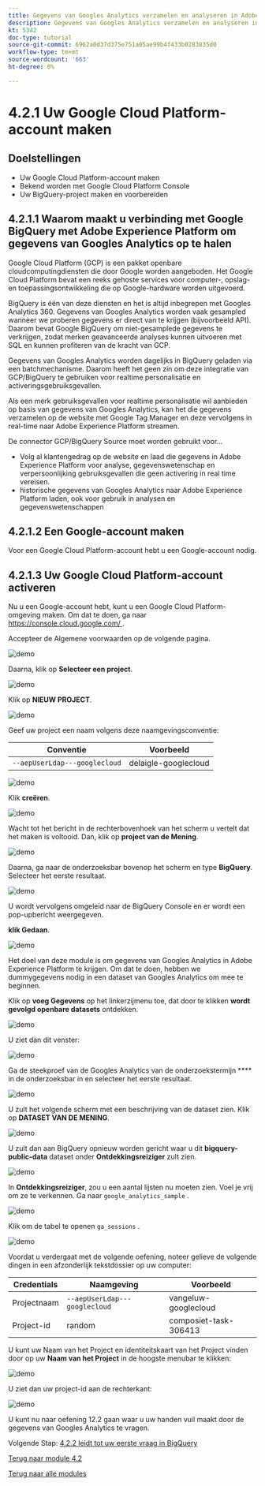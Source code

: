 ```yaml
---
title: Gegevens van Googles Analytics verzamelen en analyseren in Adobe Experience Platform met de BigQuery Source-connector - Maak uw Google Cloud Platform-account
description: Gegevens van Googles Analytics verzamelen en analyseren in Adobe Experience Platform met de BigQuery Source-connector - Maak uw Google Cloud Platform-account
kt: 5342
doc-type: tutorial
source-git-commit: 6962a0d37d375e751a05ae99b4f433b0283835d0
workflow-type: tm+mt
source-wordcount: '663'
ht-degree: 0%

---
```


# 4.2.1 Uw Google Cloud Platform-account maken

## Doelstellingen

- Uw Google Cloud Platform-account maken
- Bekend worden met Google Cloud Platform Console
- Uw BigQuery-project maken en voorbereiden

## 4.2.1.1 Waarom maakt u verbinding met Google BigQuery met Adobe Experience Platform om gegevens van Googles Analytics op te halen

Google Cloud Platform (GCP) is een pakket openbare cloudcomputingdiensten die door Google worden aangeboden. Het Google Cloud Platform bevat een reeks gehoste services voor computer-, opslag- en toepassingsontwikkeling die op Google-hardware worden uitgevoerd.

BigQuery is één van deze diensten en het is altijd inbegrepen met Googles Analytics 360. Gegevens van Googles Analytics worden vaak gesampled wanneer we proberen gegevens er direct van te krijgen (bijvoorbeeld API). Daarom bevat Google BigQuery om niet-gesamplede gegevens te verkrijgen, zodat merken geavanceerde analyses kunnen uitvoeren met SQL en kunnen profiteren van de kracht van GCP.

Gegevens van Googles Analytics worden dagelijks in BigQuery geladen via een batchmechanisme. Daarom heeft het geen zin om deze integratie van GCP/BigQuery te gebruiken voor realtime personalisatie en activeringsgebruiksgevallen.

Als een merk gebruiksgevallen voor realtime personalisatie wil aanbieden op basis van gegevens van Googles Analytics, kan het die gegevens verzamelen op de website met Google Tag Manager en deze vervolgens in real-time naar Adobe Experience Platform streamen.

De connector GCP/BigQuery Source moet worden gebruikt voor...

- Volg al klantengedrag op de website en laad die gegevens in Adobe Experience Platform voor analyse, gegevenswetenschap en verpersoonlijking gebruiksgevallen die geen activering in real time vereisen.
- historische gegevens van Googles Analytics naar Adobe Experience Platform laden, ook voor gebruik in analysen en gegevenswetenschappen

## 4.2.1.2 Een Google-account maken

Voor een Google Cloud Platform-account hebt u een Google-account nodig.

## 4.2.1.3 Uw Google Cloud Platform-account activeren

Nu u een Google-account hebt, kunt u een Google Cloud Platform-omgeving maken. Om dat te doen, ga naar [ https://console.cloud.google.com/ ](https://console.cloud.google.com/).

Accepteer de Algemene voorwaarden op de volgende pagina.

![ demo ](./images/ex1/1.png)

Daarna, klik op **Selecteer een project**.

![ demo ](./images/ex1/2.png)

Klik op **NIEUW PROJECT**.

![ demo ](./images/ex1/createproject.png)

Geef uw project een naam volgens deze naamgevingsconventie:

| Conventie | Voorbeeld |
| ----------------- |-------------| 
| `--aepUserLdap---googlecloud` | delaigle-googlecloud |

![ demo ](./images/ex1/3.png)

Klik **creëren**.

![ demo ](./images/ex1/3-1.png)

Wacht tot het bericht in de rechterbovenhoek van het scherm u vertelt dat het maken is voltooid. Dan, klik op **project van de Mening**.

![ demo ](./images/ex1/4.png)

Daarna, ga naar de onderzoeksbar bovenop het scherm en type **BigQuery**. Selecteer het eerste resultaat.

![ demo ](./images/ex1/7.png)

U wordt vervolgens omgeleid naar de BigQuery Console en er wordt een pop-upbericht weergegeven.

**klik Gedaan**.

![ demo ](./images/ex1/5.png)

Het doel van deze module is om gegevens van Googles Analytics in Adobe Experience Platform te krijgen. Om dat te doen, hebben we dummygegevens nodig in een dataset van Googles Analytics om mee te beginnen.

Klik op **voeg Gegevens** op het linkerzijmenu toe, dat door te klikken **wordt gevolgd openbare datasets** ontdekken.

![ demo ](./images/ex1/18.png)

U ziet dan dit venster:

![ demo ](./images/ex1/19.png)

Ga de steekproef van de Googles Analytics van de onderzoekstermijn **** in de onderzoeksbar in en selecteer het eerste resultaat.

![ demo ](./images/ex1/20.png)

U zult het volgende scherm met een beschrijving van de dataset zien. Klik op **DATASET VAN DE MENING**.

![ demo ](./images/ex1/21.png)

U zult dan aan BigQuery opnieuw worden gericht waar u dit **bigquery-public-data** dataset onder **Ontdekkingsreiziger** zult zien.

![ demo ](./images/ex1/22a.png)

In **Ontdekkingsreiziger**, zou u een aantal lijsten nu moeten zien. Voel je vrij om ze te verkennen. Ga naar `google_analytics_sample` .

![ demo ](./images/ex1/22.png)

Klik om de tabel te openen `ga_sessions` .

![ demo ](./images/ex1/23.png)

Voordat u verdergaat met de volgende oefening, noteer gelieve de volgende dingen in een afzonderlijk tekstdossier op uw computer:

| Credentials | Naamgeving | Voorbeeld |
| ----------------- |-------------| -------------|
| Projectnaam | `--aepUserLdap---googlecloud` | vangeluw-googlecloud |
| Project-id | random | composiet-task-306413 |

U kunt uw Naam van het Project en identiteitskaart van het Project vinden door op uw **Naam van het Project** in de hoogste menubar te klikken:

![ demo ](./images/ex1/projectMenu.png)

U ziet dan uw project-id aan de rechterkant:

![ demo ](./images/ex1/projetcselection.png)

U kunt nu naar oefening 12.2 gaan waar u uw handen vuil maakt door de gegevens van Googles Analytics te vragen.

Volgende Stap: [ 4.2.2 leidt tot uw eerste vraag in BigQuery ](./ex2.md)

[Terug naar module 4.2](./customer-journey-analytics-bigquery-gcp.md)

[Terug naar alle modules](./../../../overview.md)
